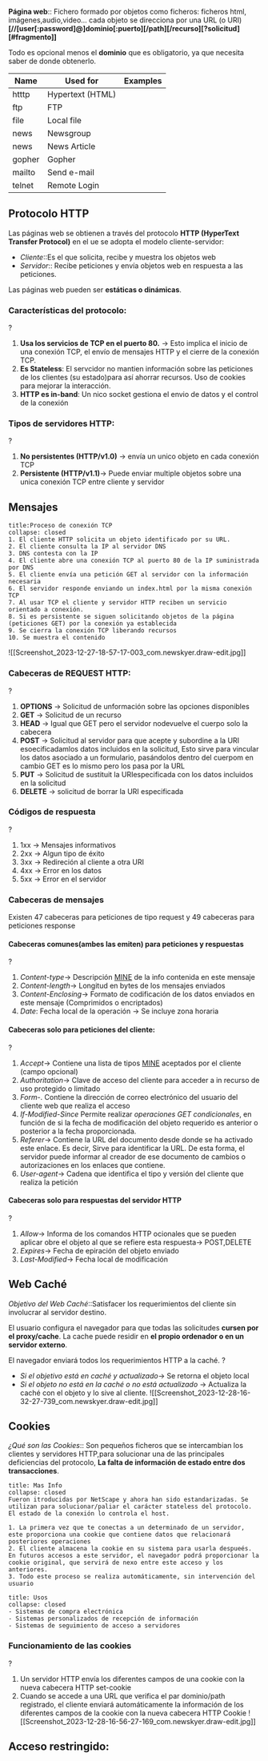 
**Página web**:: Fichero formado por objetos como ficheros: ficheros html, imágenes,audio,video... cada objeto se direcciona por una URL (o URI)
**\[//\[user\[:password]@\]dominio\[:puerto]\[/path]\[/recurso]\[?solicitud]\[#fragmento]\]**

Todo es opcional menos el **dominio** que es obligatorio, ya que necesita saber de donde obtenerlo.

| Name   | Used for         | Examples |
| ------ | ---------------- | -------- |
| htttp  | Hypertext (HTML) |          |
| ftp    | FTP              |          |
| file   | Local file       |          |
| news   | Newsgroup        |          |
| news   | News Article     |          |
| gopher | Gopher           |          |
| mailto | Send e-mail      |          |
| telnet | Remote Login     |          |

## Protocolo HTTP

Las páginas web se obtienen a través del protocolo **HTTP (HyperText Transfer Protocol)** en el ue se adopta el modelo cliente-servidor:
- *Cliente*::Es el que solicita, recibe y muestra los objetos web
- *Servidor*:: Recibe peticiones y envía objetos web en respuesta a las peticiones.

Las páginas web pueden ser **estáticas o dinámicas**.

### Características del protocolo:
?
1. **Usa los servicios de TCP en el puerto 80.** -> Esto implica el inicio de una conexión TCP, el envío de mensajes HTTP y el cierre de la conexión TCP.
2. **Es Stateless**: El servcidor no mantien información sobre las peticiones de los clientes (su estado)para así ahorrar recursos. Uso de cookies para mejorar la interacción.
3. **HTTP es in-band**: Un nico socket gestiona el envio de datos y el control de la conexión

### Tipos de servidores HTTP:
?
1. **No persistentes (HTTP/v1.0)** -> envía un unico objeto en cada conexión TCP
2. **Persistente (HTTP/v1.1)**-> Puede enviar multiple objetos sobre una unica conexión TCP entre cliente y servidor

## Mensajes

```ad-seealso
title:Proceso de conexión TCP
collapse: closed
1. El cliente HTTP solicita un objeto identificado por su URL.
2. El cliente consulta la IP al servidor DNS
3. DNS contesta con la IP
4. El cliente abre una conexión TCP al puerto 80 de la IP suministrada por DNS
5. El cliente envía una petición GET al servidor con la información necesaria
6. El servidor responde enviando un index.html por la misma conexión TCP
7. Al usar TCP el cliente y servidor HTTP reciben un servicio orientado a conexión.
8. Si es persistente se siguen solicitando objetos de la página (peticiones GET) por la conexión ya establecida
9. Se cierra la conexión TCP liberando recursos
10. Se muestra el contenido
```

![[Screenshot_2023-12-27-18-57-17-003_com.newskyer.draw-edit.jpg]]

### Cabeceras de REQUEST HTTP:
?
1. **OPTIONS** -> Solicitud de unformación sobre las opciones disponibles
2. **GET** -> Solicitud de un recurso
3. **HEAD** -> Igual que GET pero el servidor nodevuelve el cuerpo solo la cabecera
4. **POST** -> Solicitud al servidor para que acepte y subordine a la URI esoecificadamlos datos incluidos en la solicitud, Esto sirve para vincular los datos asociado a un formulario, pasándolos dentro del cuerpom en cambio GET es lo mismo pero los pasa por la URL
5. **PUT** -> Solicitud de sustituit la URIespecificada con los datos incluidos en la solicitud
6. **DELETE** -> solicitud de borrar la URI especificada

### Códigos de respuesta
?
1. 1xx -> Mensajes informativos
2. 2xx -> Algun tipo de éxito
3. 3xx -> Redireción al cliente a otra URI
4. 4xx -> Error en los datos 
5. 5xx -> Error en el servidor

### Cabeceras de mensajes
Existen 47 cabeceras para peticiones de tipo request y 49 cabeceras para peticiones response

#### Cabeceras comunes(ambes las emiten) para peticiones y respuestas
?
1. *Content-type*-> Descripción [MINE](https://developer.mozilla.org/es/docs/Web/HTTP/Basics_of_HTTP/MIME_types)  de la info contenida en este mensaje
2. *Content-length*-> Longitud en bytes de los mensajes enviados
3. *Content-Enclosing*-> Formato de codificación de los datos enviados en este mensaje (Comprimidos o encriptados)
4. *Date*: Fecha local de la operación -> Se incluye zona horaria

#### Cabeceras solo para peticiones del cliente:
?
1. *Accept*-> Contiene una lista de tipos [MINE](https://developer.mozilla.org/es/docs/Web/HTTP/Basics_of_HTTP/MIME_types) aceptados por el cliente (campo opcional)
2. *Authoritation*-> Clave de acceso del cliente para acceder a in recurso de uso protegido o limitado
3. *Form*-. Contiene la dirección de correo electrónico del usuario del cliente web que realiza el acceso
4. *If-Modified-Since* Permite realizar *operaciones GET condicionales*, en función de si la fecha de modificación del objeto requerido es anterior o posterior a la fecha proporcionada.
5. *Referer*-> Contiene la URL del documento desde donde se ha activado este enlace. Es decir, Sirve para identificar la URL. De esta forma, el servidor puede informar al creador de ese documento de cambios o autorizaciones en los enlaces que contiene.
6. *User-agent*-> Cadena que identifica el tipo y versión del cliente que realiza la petición

#### Cabeceras solo para respuestas del servidor HTTP
?
1. *Allow*-> Informa de los comandos HTTP ocionales que se pueden aplicar obre el objeto al que se refiere esta respuesta-> POST,DELETE
2. *Expires*-> Fecha de epiración del objeto enviado
3. *Last-Modified*-> Fecha local de modificación

## Web Caché

*Objetivo del Web Caché*::Satisfacer los requerimientos del cliente sin involucrar al servidor destino.

El usuario configura el navegador para que todas las solicitudes **cursen por el proxy/cache**. La cache puede residir en **el propio ordenador o en un servidor externo**.

El navegador enviará todos los requerimientos HTTP a la caché.
?
- *Si el objetivo está en caché y actualizado*-> Se retorna el objeto local
- *Si el objeto no está en la caché o no está actualizado* -> Actualiza la caché con el objeto y lo sive al cliente.
![[Screenshot_2023-12-28-16-32-27-739_com.newskyer.draw-edit.jpg]]

## Cookies

*¿Qué son las Cookies*:: Son pequeños ficheros que se intercambian los clientes y servidores HTTP,para solucionar una de las principales deficiencias del protocolo, **La falta de información de estado entre dos transacciones**.

```ad-seealso
title: Mas Info
collapse: closed
Fueron itroducidas por NetScape y ahora han sido estandarizadas. Se utilizan para solucionar/paliar el carácter stateless del protocolo. El estado de la conexión lo controla el host.
```

```ad-important
1. La primera vez que te conectas a un determinado de un servidor, este proporciona una cookie que contiene datos que relacionará posteriores operaciones
2. El cliente almacena la cookie en su sistema para usarla despueés. En futuros accesos a este servidor, el navegador podrá proporcionar la cookie original, que servirá de nexo entre este acceso y los anteriores.
3. Todo este proceso se realiza automáticamente, sin intervención del usuario
```

```ad-seealso
title: Usos
collapse: closed
- Sistemas de compra electrónica
- Sistemas personalizados de recepción de información
- Sistemas de seguimiento de acceso a servidores

```


### Funcionamiento de las cookies
?
1. Un servidor HTTP envía los diferentes campos de una cookie con la nueva cabecera HTTP set-cookie
2. Cuando se accede a una URL que verifica el par dominio/path registrado, el cliente enviará automáticamente la información de los diferentes campos de la cookie con la nueva cabecera HTTP Cookie
![[Screenshot_2023-12-28-16-56-27-169_com.newskyer.draw-edit.jpg]]


## Acceso restringido:
